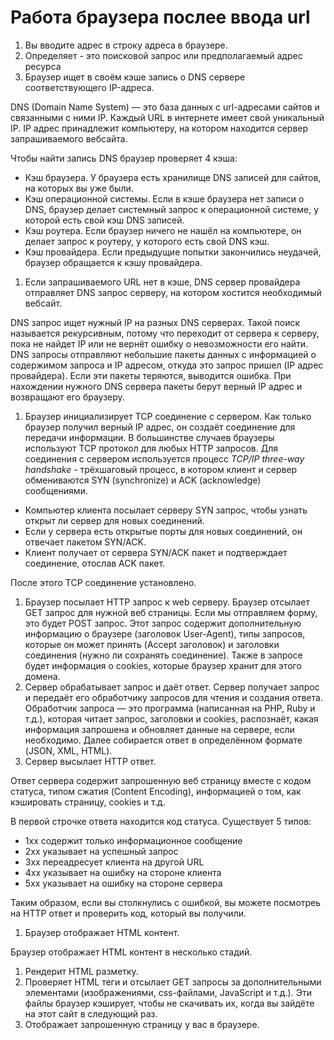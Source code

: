 # Работа браузера послее ввода url

1. Вы вводите адрес в строку адреса в браузере.
2. Определяет - это поисковой запрос или предполагаемый адрес ресурса
3. Браузер ищет в своём кэше запись о DNS сервере соответствующего IP-адреса.

DNS (Domain Name System) — это база данных с url-адресами сайтов и связанными с ними IP. Каждый URL в интернете имеет свой уникальный IP. IP адрес принадлежит компьютеру, на котором находится сервер запрашиваемого вебсайта.

Чтобы найти запись DNS браузер проверяет 4 кэша:

- Кэш браузера. У браузера есть хранилище DNS записей для сайтов, на которых вы уже были.
- Кэш операционной системы. Если в кэше браузера нет записи о DNS, браузер делает системный запрос к операционной системе, у которой есть свой кэш DNS записей.
- Кэш роутера. Если браузер ничего не нашёл на компьютере, он делает запрос к роутеру, у которого есть свой DNS кэш.
- Кэш провайдера. Если предыдущие попытки закончились неудачей, браузер обращается к кэшу провайдера.
1. Если запрашиваемого URL нет в кэше, DNS сервер провайдера отправляет DNS запрос серверу, на котором хостится необходимый вебсайт.

DNS запрос ищет нужный IP на разных DNS серверах. Такой поиск называется рекурсивным, потому что переходит от сервера к серверу, пока не найдет IP или не вернёт ошибку о невозможности его найти. DNS запросы отправляют небольшие пакеты данных с информацией о содержимом запроса и IP адресом, откуда это запрос пришел (IP адрес провайдера). Если эти пакеты теряются, выводится ошибка. При нахождении нужного DNS сервера пакеты берут верный IP адрес и возвращают его браузеру.

1. Браузер инициализирует TCP соединение с сервером. Как только браузер получил верный IP адрес, он создаёт соединение для передачи информации. В большинстве случаев браузеры используют TCP протокол для любых HTTP запросов. Для соединения с сервером используется процесс *TCP/IP three-way handshake* - трёхшаговый процесс, в котором клиент и сервер обмениваются SYN (synchronize) и ACK (acknowledge) сообщениями.
- Компьютер клиента посылает серверу SYN запрос, чтобы узнать открыт ли сервер для новых соединений.
- Если у сервера есть открытые порты для новых соединений, он отвечает пакетом SYN/ACK.
- Клиент получает от сервера SYN/ACK пакет и подтверждает соединение, отослав ACK пакет.

После этого TCP соединение установлено.

1. Браузер посылает HTTP запрос к web серверу. Браузер отсылает GET запрос для нужной веб страницы. Если мы отправляем форму, это будет POST запрос. Этот запрос содержит дополнительную информацию о браузере (заголовок User-Agent), типы запросов, которые он может принять (Accept заголовок) и заголовки соединения (нужно ли сохранять соединение). Также в запросе будет информация о cookies, которые браузер хранит для этого домена.
2. Сервер обрабатывает запрос и даёт ответ. Сервер получает запрос и передаёт его обработчику запросов для чтения и создания ответа. Обработчик запроса — это программа (написанная на PHP, Ruby и т.д.), которая читает запрос, заголовки и cookies, распознаёт, какая информация запрошена и обновляет данные на сервере, если необходимо. Далее собирается ответ в определённом формате (JSON, XML, HTML).
3. Сервер высылает HTTP ответ.

Ответ сервера содержит запрошенную веб страницу вместе с кодом статуса, типом сжатия (Content Encoding), информацией о том, как кэшировать страницу, cookies и т.д.

В первой строчке ответа находится код статуса. Существует 5 типов:

- 1xx содержит только информационное сообщение
- 2xx указывает на успешный запрос
- 3xx переадресует клиента на другой URL
- 4xx указывает на ошибку на стороне клиента
- 5xx указывает на ошибку на стороне сервера

Таким образом, если вы столкнулись с ошибкой, вы можете посмотреь на HTTP ответ и проверить код, который вы получили.

1. Браузер отображает HTML контент.

Браузер отображает HTML контент в несколько стадий.

1. Рендерит HTML разметку.
2. Проверяет HTML теги и отсылает GET запросы за дополнительными элементами (изображениями, css-файлами, JavaScript и т.д.). Эти файлы браузер кэширует, чтобы не скачивать их, когда вы зайдёте на этот сайт в следующий раз.
3. Отображает запрошенную страницу у вас в браузере.